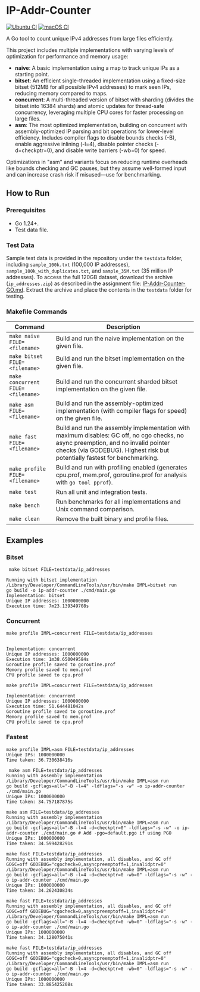 # IP-Addr-Counter
[![Ubuntu CI](https://github.com/harou24/IP-Addr-Counter/actions/workflows/ubuntu.yml/badge.svg)](https://github.com/harou24/IP-Addr-Counter/actions/workflows/ubuntu.yml)
[![macOS CI](https://github.com/harou24/IP-Addr-Counter/actions/workflows/macos.yml/badge.svg)](https://github.com/harou24/IP-Addr-Counter/actions/workflows/macos.yml)

A Go tool to count unique IPv4 addresses from large files efficiently.

This project includes multiple implementations with varying levels of optimization for performance and memory usage:
- **naive**: A basic implementation using a map to track unique IPs as a starting point.
- **bitset**: An efficient single-threaded implementation using a fixed-size bitset (512MB for all possible IPv4 addresses) to mark seen IPs, reducing memory compared to maps.
- **concurrent**: A multi-threaded version of bitset with sharding (divides the bitset into 16384 shards) and atomic updates for thread-safe concurrency, leveraging multiple CPU cores for faster processing on large files.
- **asm**: The most optimized implementation, building on concurrent with assembly-optimized IP parsing and bit operations for lower-level efficiency. Includes compiler flags to disable bounds checks (-B), enable aggressive inlining (-l=4), disable pointer checks (-d=checkptr=0), and disable write barriers (-wb=0) for speed.

Optimizations in "asm" and variants focus on reducing runtime overheads like bounds checking and GC pauses, but they assume well-formed input and can increase crash risk if misused—use for benchmarking.


## How to Run

### Prerequisites
- Go 1.24+.
- Test data file.


### Test Data
Sample test data is provided in the repository under the `testdata` folder, including `sample_100k.txt` (100,000 IP addresses), `sample_100k_with_duplicates.txt`, and `sample_35M.txt` (35 million IP addresses). To access the full 120GB dataset, download the archive (`ip_addresses.zip`) as described in the assignment file: [IP-Addr-Counter-GO.md](https://github.com/harou24/IP-Addr-Counter/blob/unsafe/assignment/IP-Addr-Counter-GO.md). Extract the archive and place the contents in the `testdata` folder for testing.


### Makefile Commands

| Command | Description |
|---------|-------------|
| `make naive FILE=<filename>` | Build and run the naive implementation on the given file. |
| `make bitset FILE=<filename>` | Build and run the bitset implementation on the given file. |
| `make concurrent FILE=<filename>` | Build and run the concurrent sharded bitset implementation on the given file. |
| `make asm FILE=<filename>` | Build and run the assembly-optimized implementation (with compiler flags for speed) on the given file. |
| `make fast FILE=<filename>` | Build and run the assembly implementation with maximum disables: GC off, no cgo checks, no async preemption, and no invalid pointer checks (via GODEBUG). Highest risk but potentially fastest for benchmarking. |
| `make profile FILE=<filename>` | Build and run with profiling enabled (generates cpu.prof, mem.prof, goroutine.prof for analysis with `go tool pprof`). |
| `make test` | Run all unit and integration tests. |
| `make bench` | Run benchmarks for all implementations and Unix command comparison. |
| `make clean` | Remove the built binary and profile files. |


## Examples

### Bitset

```
 make bitset FILE=testdata/ip_addresses

Running with bitset implementation
/Library/Developer/CommandLineTools/usr/bin/make IMPL=bitset run
go build -o ip-addr-counter ./cmd/main.go
Implementation: bitset
Unique IP addresses: 1000000000
Execution time: 7m23.139349708s
```

### Concurrent

```
make profile IMPL=concurrent FILE=testdata/ip_addresses 


Implementation: concurrent
Unique IP addresses: 1000000000
Execution time: 1m38.650049584s
Goroutine profile saved to goroutine.prof
Memory profile saved to mem.prof
CPU profile saved to cpu.prof
```

```
make profile IMPL=concurrent FILE=testdata/ip_addresses

Implementation: concurrent
Unique IP addresses: 1000000000
Execution time: 51.644481042s
Goroutine profile saved to goroutine.prof
Memory profile saved to mem.prof
CPU profile saved to cpu.prof
```

### Fastest
```
make profile IMPL=asm FILE=testdata/ip_addresses  
Unique IPs: 1000000000
Time taken: 36.730638416s
```
```
 make asm FILE=testdata/ip_addresses
Running with assembly implementation
/Library/Developer/CommandLineTools/usr/bin/make IMPL=asm run
go build -gcflags=all="-B -l=4" -ldflags="-s -w" -o ip-addr-counter ./cmd/main.go
Unique IPs: 1000000000
Time taken: 34.757187875s
```

```
make asm FILE=testdata/ip_addresses
Running with assembly implementation
/Library/Developer/CommandLineTools/usr/bin/make IMPL=asm run
go build -gcflags=all="-B -l=4 -d=checkptr=0" -ldflags="-s -w" -o ip-addr-counter ./cmd/main.go # Add -pgo=default.pgo if using PGO
Unique IPs: 1000000000
Time taken: 34.599428291s
```

```
make fast FILE=testdata/ip_addresses
Running with assembly implementation, all disables, and GC off
GOGC=off GODEBUG="cgocheck=0,asyncpreemptoff=1,invalidptr=0" /Library/Developer/CommandLineTools/usr/bin/make IMPL=asm run
go build -gcflags=all="-B -l=4 -d=checkptr=0 -wb=0" -ldflags="-s -w" -o ip-addr-counter ./cmd/main.go
Unique IPs: 1000000000
Time taken: 34.262430834s
```
```
make fast FILE=testdata/ip_addresses
Running with assembly implementation, all disables, and GC off
GOGC=off GODEBUG="cgocheck=0,asyncpreemptoff=1,invalidptr=0" /Library/Developer/CommandLineTools/usr/bin/make IMPL=asm run
go build -gcflags=all="-B -l=4 -d=checkptr=0 -wb=0" -ldflags="-s -w" -o ip-addr-counter ./cmd/main.go
Unique IPs: 1000000000
Time taken: 34.128075041s
```

```
make fast FILE=testdata/ip_addresses
Running with assembly implementation, all disables, and GC off
GOGC=off GODEBUG="cgocheck=0,asyncpreemptoff=1,invalidptr=0" /Library/Developer/CommandLineTools/usr/bin/make IMPL=asm run
go build -gcflags=all="-B -l=4 -d=checkptr=0 -wb=0" -ldflags="-s -w" -o ip-addr-counter ./cmd/main.go
Unique IPs: 1000000000
Time taken: 33.885425208s
```
